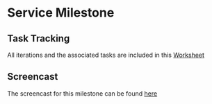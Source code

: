 # Service Milestone

## Task Tracking
All iterations and the associated tasks are included in this [Worksheet](WORKSHEET.md)

## Screencast
The screencast for this milestone can be found [here]()


